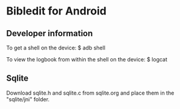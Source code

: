 # Bibledit for Android

## Developer information

To get a shell on the device: $ adb shell

To view the logbook from within the shell on the device: $ logcat

## Sqlite

Download sqlite.h and sqlite.c from sqlite.org and place them in the "sqlite/jni" folder.
